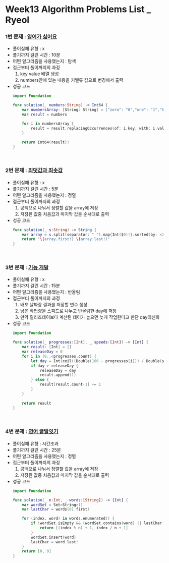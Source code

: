 # Week13 Algorithm Problems List _ Ryeol

### 1번 문제 : [영어가 싫어요](https://school.programmers.co.kr/learn/courses/30/lessons/120894) 
- 풀이실패 유형 : x
- 풀기까지 걸린 시간 : 10분
- 어떤 알고리즘을 사용했는지 : 탐색
- 접근부터 풀이까지의 과정
    1. key value 배열 생성
    2. numbers안에 있는 내용을 키밸류 값으로 변경해서 출력
- 성공 코드
    ```swift
    import Foundation

    func solution(_ numbers:String) -> Int64 {
        var numbersArray: [String: String] = ["zero": "0","one": "1","two": "2","three": "3","four": "4","five": "5","six": "6","seven": "7","eight": "8","nine": "9"]
        var result = numbers

        for i in numbersArray {
            result = result.replacingOccurrences(of: i.key, with: i.value)
        }

        return Int64(result)!
    }
    ```
    <br>
### 2번 문제 : [최댓값과 최솟값](https://school.programmers.co.kr/learn/courses/30/lessons/12939) 
- 풀이실패 유형 : x
- 풀기까지 걸린 시간 : 5분
- 어떤 알고리즘을 사용했는지 : 정렬
- 접근부터 풀이까지의 과정
    1. 공백으로 나눠서 정렬할 값을 array에 저장
    2. 저장된 값중 처음값과 마지막 값을 순서대로 출력
- 성공 코드
    ```swift
    func solution(_ s:String) -> String {
        var array = s.split(separator: " ").map{Int($0)!}.sorted(by: <)
        return "\(array.first!) \(array.last!)"
    }  
    ```
    <br>

### 3번 문제 : [기능 개발](https://school.programmers.co.kr/learn/courses/30/lessons/42586) 
- 풀이실패 유형 : x
- 풀기까지 걸린 시간 : 15분
- 어떤 알고리즘을 사용했는지 : 반올림
- 접근부터 풀이까지의 과정
    1. 배포 날짜랑 결과를 저장할 변수 생성
    2. 남은 작업량을 스피드로 나누고 반올림한 day에 저장
    3. 만약 릴리즈데이보다 계산된 데이가 높으면 늦게 작업한다고 판단 day최신화
- 성공 코드
    ```swift
    import Foundation

    func solution(_ progresses:[Int], _ speeds:[Int]) -> [Int] {
        var result: [Int] = []
        var releaseDay = 0
        for i in (0..<progresses.count) {
            let day = Int(ceil((Double(100 - progresses[i])) / Double(speeds[i])))
            if day > releaseDay {
                releaseDay = day
                result.append(1)
            } else {
                result[result.count-1] += 1
            }
        }
        
        return result
    }
    ```
    <br>
### 4번 문제 : [영어 끝말잇기](https://school.programmers.co.kr/learn/courses/30/lessons/12981)
- 풀이실패 유형 : 시간초과
- 풀기까지 걸린 시간 : 25분
- 어떤 알고리즘을 사용했는지 : 정렬
- 접근부터 풀이까지의 과정
    1. 공백으로 나눠서 정렬할 값을 array에 저장
    2. 저장된 값중 처음값과 마지막 값을 순서대로 출력
- 성공 코드
    ```swift
    import Foundation

    func solution(_ n:Int, _ words:[String]) -> [Int] {
        var wordSet = Set<String>()
        var lastChar = words[0].first!

        for (index, word) in words.enumerated() {
            if !wordSet.isEmpty && (wordSet.contains(word) || lastChar != word.first) {
                return [(index % n) + 1, index / n + 1]
            }
            wordSet.insert(word)
            lastChar = word.last!
        }
        return [0, 0]
    }

    ```
    <br>